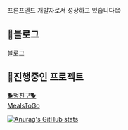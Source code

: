 [](https://capsule-render.vercel.app/api?type=slice&color=0:b232b2,100:b232b2&height=200&text=Hello&fontAlign=70&rotate=13&fontAlignY=25&desc=I'm%20Ye%20Bin&descAlign=70.&descAlignY=44&section=footer)


프론프엔드 개발자로서 성장하고 있습니다😊  

## 👾블로그
 [블로그](https://yebin76.github.io/)  
 
## 💛진행중인 프로젝트
[🐕‍멍친구🐕‍](https://mungfriend.com/)  
[MealsToGo](https://github.com/yebin76/MealsToGo)


[![Anurag's GitHub stats](https://github-readme-stats.vercel.app/api?username=yebin76)](https://github.com/yebin76/github-readme-stats)
